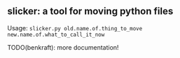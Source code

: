 slicker: a tool for moving python files
---------------------------------------

Usage: `slicker.py old.name.of.thing_to_move new.name.of.what_to_call_it_now`

TODO(benkraft): more documentation!
